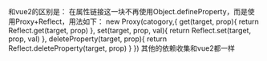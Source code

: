 和vue2的区别是：
在属性链接这一块不再使用Object.defineProperty，而是使用Proxy+Reflect，用法如下：
new Proxy(catogory,{
    get(target, prop){
        return Reflect.get(target, prop)
    },
    set(target, prop, val){
        return Reflect.set(target, prop, val)
    },
    deleteProperty(target, prop){
        return Reflect.deleteProperty(target, prop)
    }
})
其他的依赖收集和vue2都一样